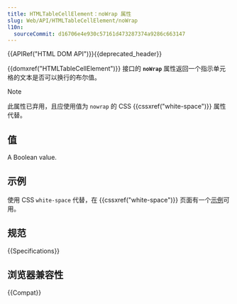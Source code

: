 ```yaml
---
title: HTMLTableCellElement：noWrap 属性
slug: Web/API/HTMLTableCellElement/noWrap
l10n:
  sourceCommit: d16706e4e930c57161d473287374a9286c663147
---
```


{{APIRef("HTML DOM API")}}{{deprecated_header}}

{{domxref("HTMLTableCellElement")}} 接口的 **`noWrap`** 属性返回一个指示单元格的文本是否可以换行的布尔值。

> [!NOTE]
> 此属性已弃用，且应使用值为 `nowrap` 的 CSS {{cssxref("white-space")}} 属性代替。

## 值

A Boolean value.

## 示例

使用 CSS `white-space` 代替，在 {{cssxref("white-space")}} 页面有一个[示例](/zh-CN/docs/Web/CSS/white-space#在表格中控制换行)可用。

## 规范

{{Specifications}}

## 浏览器兼容性

{{Compat}}
